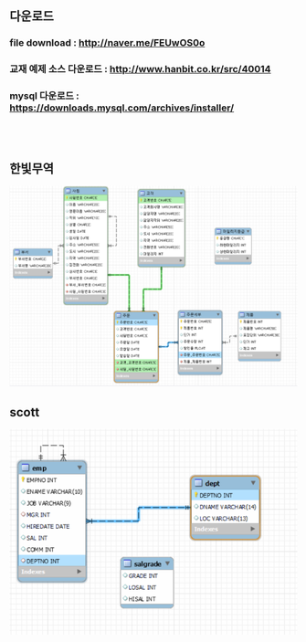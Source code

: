 ##  다운로드
### file download : <http://naver.me/FEUwOS0o><br>
### 교재 예제 소스 다운로드 : <http://www.hanbit.co.kr/src/40014><br>
### mysql 다운로드 : <https://downloads.mysql.com/archives/installer/><br>


<br><br>
## 한빛무역
<img src="./a.png">

## scott
<img src="./scott.png">
